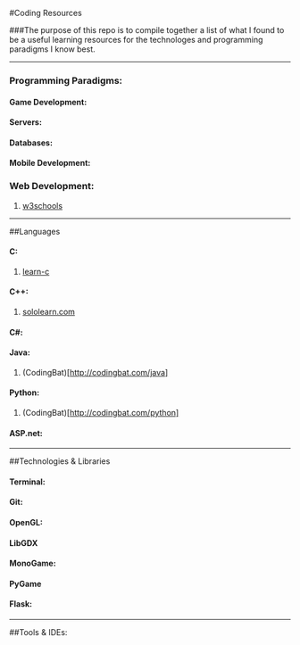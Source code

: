 #Coding Resources

###The purpose of this repo is to compile together a list of what I found to be a useful learning resources for the technologes and programming paradigms I know best.

---

### Programming Paradigms:

#### Game Development:

#### Servers:

#### Databases:

#### Mobile Development:

### Web Development:
1. [w3schools](http://http://www.w3schools.com/)

---

##Languages

#### C:
1. [learn-c](http://www.learn-c.org/)

#### C++:
1. [sololearn.com](http://www.sololearn.com/Course/CPlusPlus/)

#### C#:

#### Java:
1. (CodingBat)[http://codingbat.com/java]

#### Python:
1. (CodingBat)[http://codingbat.com/python]

#### ASP.net:

---

##Technologies & Libraries

#### Terminal:

#### Git:

#### OpenGL:

#### LibGDX

#### MonoGame:

#### PyGame

#### Flask:

---

##Tools & IDEs:

















